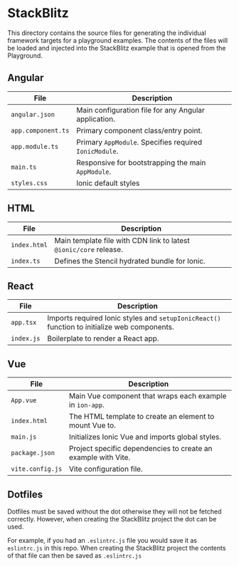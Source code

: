 # StackBlitz

This directory contains the source files for generating the individual framework targets for a playground examples. The contents of the files will be loaded and injected into the StackBlitz example that is opened from the Playground.

## Angular

| File               | Description                                            |
| ------------------ | ------------------------------------------------------ |
| `angular.json`     | Main configuration file for any Angular application.   |
| `app.component.ts` | Primary component class/entry point.                   |
| `app.module.ts`    | Primary `AppModule`. Specifies required `IonicModule`. |
| `main.ts`          | Responsive for bootstrapping the main `AppModule`.     |
| `styles.css`       | Ionic default styles                                   |

## HTML

| File         | Description                                                       |
| ------------ | ----------------------------------------------------------------- |
| `index.html` | Main template file with CDN link to latest `@ionic/core` release. |
| `index.ts`   | Defines the Stencil hydrated bundle for Ionic.                    |

## React

| File       | Description                                                                                  |
| ---------- | -------------------------------------------------------------------------------------------- |
| `app.tsx`  | Imports required Ionic styles and `setupIonicReact()` function to initialize web components. |
| `index.js` | Boilerplate to render a React app.                                                           |

## Vue

| File             | Description                                                   |
| ---------------- | ------------------------------------------------------------- |
| `App.vue`        | Main Vue component that wraps each example in `ion-app`.      |
| `index.html`     | The HTML template to create an element to mount Vue to.       |
| `main.js`        | Initializes Ionic Vue and imports global styles.              |
| `package.json`   | Project specific dependencies to create an example with Vite. |
| `vite.config.js` | Vite configuration file.                                      |


## Dotfiles

Dotfiles must be saved without the dot otherwise they will not be fetched correctly. However, when creating the StackBlitz project the dot can be used.

For example, if you had an `.eslintrc.js` file you would save it as `eslintrc.js` in this repo. When creating the StackBlitz project the contents of that file can then be saved as `.eslintrc.js`